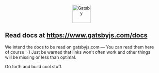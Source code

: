 <p align="center">
  <a href="https://www.gatsbyjs.com">
    <img alt="Gatsby" src="https://www.gatsbyjs.com/Gatsby-Monogram.svg" width="60" />
  </a>
</p>

## Read docs at https://www.gatsbyjs.com/docs

We intend the docs to be read on gatsbyjs.com — You can read them here of course
:-) Just be warned that links won't often work and other things will be missing
or less than optimal.

Go forth and build cool stuff.
